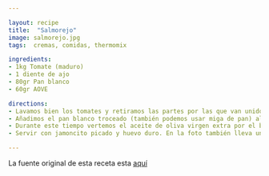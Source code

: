 ```yaml
---

layout: recipe
title:  "Salmorejo"
image: salmorejo.jpg
tags:  cremas, comidas, thermomix

ingredients:
- 1kg Tomate (maduro)
- 1 diente de ajo
- 80gr Pan blanco
- 60gr AOVE

directions:
- Lavamos bien los tomates y retiramos las partes por las que van unidos al pedúnculo. Los cortamos por la mitad y los colocamos en el vaso. Pelamos los dientes de ajo y retiramos el germen interior, con esto suavizamos su sabor, y los agregamos al vaso. Programamos 30 segundos, velocidad 5.
- Añadimos el pan blanco troceado (también podemos usar miga de pan) al vaso, el vinagre y sazonamos al gusto. Trituramos durante 30 segundos, velocidad 5. Bajamos los restos de las paredes y programamos de nuevo cinco minutos a velocidad 10.
- Durante este tiempo vertemos el aceite de oliva virgen extra por el bocal, sin retirar el vaso, para que caiga poco a poco. Con esto conseguimos que la mezcla emulsione y obtenemos una textura aterciopelada y cremosa inigualable. La fricción sube la temperatura del salmorejo, así que guardamos en la nevera hasta el momento de servir.
- Servir con jamoncito picado y huevo duro. En la foto también lleva un poco de espinacas frescas.

---
```


La fuente original de esta receta esta [aquí](https://www.directoalpaladar.com/recetas-con-thermomix/receta-de-salmorejo-cordobes-con-thermomix)